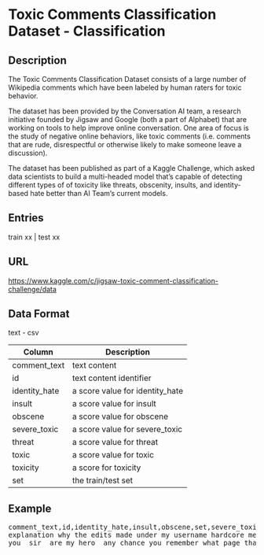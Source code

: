 # Toxic Comments Classification Dataset - Classification
## Description

The Toxic Comments Classification Dataset consists of a large number of Wikipedia comments which have been labeled by human raters for toxic behavior.   

The dataset has been provided by the Conversation AI team, a research initiative founded by Jigsaw and Google (both a part of Alphabet) that are working on tools to help improve online conversation. One area of focus is the study of negative online behaviors, like toxic comments (i.e. comments that are rude, disrespectful or otherwise likely to make someone leave a discussion). 

The dataset has been published as part of a Kaggle Challenge, which asked data scientists to build a multi-headed model that’s capable of detecting different types of of toxicity like threats, obscenity, insults, and identity-based hate better than AI Team’s current models.

## Entries
train xx  |	test xx  

## URL 
https://www.kaggle.com/c/jigsaw-toxic-comment-classification-challenge/data

## Data Format
text - csv  

| Column | Description        |
| ----- | ------------------ |
|comment_text| text content|
|id| text content identifier|
|identity_hate|a score value for identity_hate|
|insult|a score value for insult|
|obscene|a score value for obscene|
|severe_toxic|a score value for severe_toxic|
|threat|a score value for threat|
|toxic| a score value for toxic|
|toxicity| a score for toxicity|
|set| the train/test set|

## Example
<pre>
comment_text,id,identity_hate,insult,obscene,set,severe_toxic,threat,toxic,toxicity
explanation why the edits made under my username hardcore metallica fan were reverted  they weren t vandalisms  just closure on some gas after i voted at new york dolls fac  and please don t remove the template from the talk page since i m retired now ,0000997932d777bf,0.0,0.0,0.0,train,0.0,0.0,0.0,0.0
you  sir  are my hero  any chance you remember what page that s on ,0001d958c54c6e35,0.0,0.0,0.0,train,0.0,0.0,0.0,0.0
</pre>





